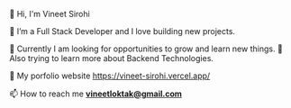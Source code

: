  👋 Hi, I'm Vineet Sirohi



 🌱 I’m a Full Stack Developer and I love building new projects.

 🌱 Currently I am looking for opportunities to grow and learn new things.
 🌱 Also trying to learn more about Backend Technologies.
  
 👀 My porfolio website https://vineet-sirohi.vercel.app/
  
 📫 How to reach me **vineetloktak@gmail.com**







<!--
**vineet1202/Vineet1202** is a ✨ _special_ ✨ repository because its `README.md` (this file) appears on your GitHub profile.

- 🌱 I’m currently learning NodeJs
- 👯 I’m looking to collaborate on MERN stack projects
- 📫 How to reach me: vineetloktak@gmail.com
- 👀 My porfolio website https://vineet-siorhi.vercel.app/
-->
